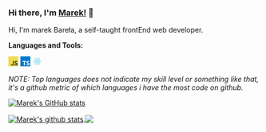 ### Hi there, I'm [Marek!](https://marek-barela.netlify.app/) 👋

Hi, I'm marek Bareła, a self-taught frontEnd web developer.

**Languages and Tools:**

<code><img height="20" src="https://raw.githubusercontent.com/github/explore/80688e429a7d4ef2fca1e82350fe8e3517d3494d/topics/javascript/javascript.png"></code>
<code><img height="20" src="https://raw.githubusercontent.com/github/explore/80688e429a7d4ef2fca1e82350fe8e3517d3494d/topics/typescript/typescript.png"></code>
<code><img height="20" src="https://raw.githubusercontent.com/github/explore/80688e429a7d4ef2fca1e82350fe8e3517d3494d/topics/react/react.png"></code>

_NOTE: Top languages does not indicate my skill level or something like that, it's a github metric of which languages i have the most code on github._

[![Marek's GitHub stats](https://github-readme-stats.vercel.app/api?username=Marek-Barela)](https://github.com/anuraghazra/github-readme-stats)

<a href="https://github.com/anuraghazra/github-readme-stats">
  <img align="center" src="https://github-readme-stats.vercel.app/api?username=Marek-Barela&show_icons=true&include_all_commits=true&theme=material-palenight" alt="Marek's github stats" />
</a>
<a href="https://github.com/anuraghazra/github-readme-stats">
  <img align="center" src="https://github-readme-stats.vercel.app/api/top-langs/?username=Marek-Barela&layout=compact&theme=material-palenight" />
</a>
